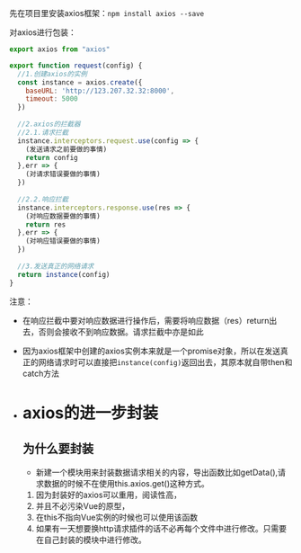 先在项目里安装axios框架：`npm install axios --save`

对axios进行包装：

```js
export axios from "axios"

export function request(config) {
  //1.创建axios的实例
  const instance = axios.create({
    baseURL: 'http://123.207.32.32:8000',
    timeout: 5000
  })
  
  //2.axios的拦截器
  //2.1.请求拦截
  instance.interceptors.request.use(config => {
    (发送请求之前要做的事情)
    return config
  },err => {
    (对请求错误要做的事情)
  })
  
  //2.2.响应拦截
  instance.interceptors.response.use(res => {
    (对响应数据要做的事情)
    return res
  },err => {
    (对响应错误要做的事情)
  })
  
  //3.发送真正的网络请求
  return instance(config)
}
```

注意：

- 在响应拦截中要对响应数据进行操作后，需要将响应数据（res）return出去，否则会接收不到响应数据。请求拦截中亦是如此

- 因为axios框架中创建的axios实例本来就是一个promise对象，所以在发送真正的网络请求时可以直接把`instance(config)`返回出去，其原本就自带then和catch方法

- # axios的进一步封装

  ## 为什么要封装

  * 新建一个模块用来封装数据请求相关的内容，导出函数比如getData(),请求数据的时候不在使用this.axios.get()这种方式。

  1. 因为封装好的axios可以重用，阅读性高，
  2. 并且不必污染Vue的原型，
  3. 在this不指向Vue实例的时候也可以使用该函数
  4. 如果有一天想要换http请求插件的话不必再每个文件中进行修改。只需要在自己封装的模块中进行修改。
